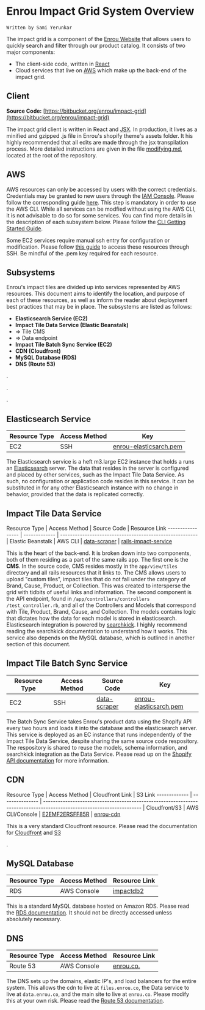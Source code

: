 # Enrou Impact Grid System Overview
`Written by Sami Yerunkar`

The impact grid is a component of the [Enrou Website](http://enrou.co) that allows users to quickly search and filter through our product catalog. It consists of two major components:
- The client-side code, written in [React](https://facebook.github.io/react/)
- Cloud services that live on [AWS](https://aws.amazon.com/what-is-aws/) which make up the back-end of the impact grid.

## Client
**Source Code:** [https://bitbucket.org/enrou/impact-grid](https://bitbucket.org/enrou/impact-grid)

The impact grid client is written in React and [JSX](https://facebook.github.io/react/docs/jsx-in-depth.html). In production, it lives as a minified and gzipped .js file in Enrou's shopify theme's assets folder. It his highly recommended that all edits are made through the jsx transpilation process. More detailed instructions are given in the file [modifying.md](https://bitbucket.org/enrou/impact-grid/src/562eb8e413ad02ea9a6842d5f30d4054ea30f30b/modfying.md?at=master&fileviewer=file-view-default), located at the root of the repository.

## AWS
AWS resources can only be accessed by users with the correct credentials. Credentials may be granted to new users through the [IAM Console](https://console.aws.amazon.com/iam/home?#home). Please follow the corresponding guide [here](http://docs.aws.amazon.com/IAM/latest/UserGuide/id_credentials_delegate-permissions.html). This step is mandatory in order to use the AWS CLI. While all services can be modfied without using the AWS CLI, it is not advisable to do so for some services. You can find more details in the description of each subsystem below. Please follow the [CLI Getting Started Guide](http://docs.aws.amazon.com/cli/latest/userguide/cli-chap-getting-set-up.html).

Some EC2 services require manual ssh entry for configuration or modification. Please follow [this guide](http://docs.aws.amazon.com/AWSEC2/latest/UserGuide/AccessingInstancesLinux.html) to access these resources through SSH. Be mindful of the .pem key required for each resource.

## Subsystems
Enrou's impact tiles are divided up into services represented by AWS resources. This document aims to identify the location, and purpose of each of these resources, as well as inform the reader about deployment best practices that may be in place. The subsystems are listed as follows:
- **Elasticsearch Service (EC2)**
- **Impact Tile Data Service (Elastic Beanstalk)**
- => Tile CMS
- => Data endpoint
- **Impact Tile Batch Sync Service (EC2)**
- **CDN (Cloudfront)**
- **MySQL Database (RDS)**
- **DNS (Route 53)**

.

.

.

## Elasticsearch Service

Resource Type | Access Method | Key
------------- | ------------- | ------------------------------------------------------------------------------------------------
EC2           | SSH           | [enrou-elasticsarch.pem](https://www.dropbox.com/s/limvl82x4flky2t/enrou-elasticsearch.pem?dl=0)

The Elasticsearch service is a heft m3.large EC2 instance that holds a runs an [Elasticsearch](https://www.elastic.co/products/elasticsearch) server. The data that resides in the server is configured and placed by other services, such as the Impact Tile Data Service. As such, no configuration or application code resides in this service. It can be substituted in for any other Elasticsearch instance with no change in behavior, provided that the data is replicated correctly.

## Impact Tile Data Service

Resource Type     | Access Method | Source Code                                              | Resource Link
----------------- | ------------- | -------------------------------------------------------- | 
Elastic Beanstalk | AWS CLI       | [data-scraper](https://bitbucket.org/enrou/data-scraper) | [rails-impact-service](https://us-west-1.console.aws.amazon.com/elasticbeanstalk/home?region=us-west-1#/environment/dashboard?applicationName=data-scraper&environmentId=e-ps6aktsecg)

This is the heart of the back-end. It is broken down into two components, both of them residing as a part of the same rails app. The first one is the **CMS**. In the source code, CMS resides mostly in the `app/view/tiles` directory and all rails resources that it links to. The CMS allows users to upload "custom tiles", impact tiles that do not fall under the category of Brand, Cause, Product, or Collection. This was created to intersperse the grid with tidbits of useful links and information. The second component is the API endpoint, found in `/app/controllers/controllers /test_controller.rb`, and all of the Controllers and Models that correspond with Tile, Product, Brand, Cause, and Collection. The models contains logic that dictates how the data for each model is stored in elasticsearch. Elasticsearch integration is powered by [searchkick](https://github.com/ankane/searchkick). I highly recommend reading the searchkick documentation to understand how it works. This service also depends on the MySQL database, which is outlined in another section of this document.

## Impact Tile Batch Sync Service

Resource Type | Access Method | Source Code                                              | Key
------------- | ------------- | -------------------------------------------------------- | ------------------------------------------------------------------------------------------------
EC2           | SSH           | [data-scraper](https://bitbucket.org/enrou/data-scraper) | [enrou-elasticsarch.pem](https://www.dropbox.com/s/limvl82x4flky2t/enrou-elasticsearch.pem?dl=0)

The Batch Sync Service takes Enrou's product data using the Shopify API every two hours and loads it into the database and the elasticsearch server. This service is deployed as an EC instance that runs independently of the Impact Tile Data Service, despite sharing the same source code respository. The respository is shared to reuse the models, schema information, and searchkick integration as the Data Service. Please read up on the [Shopify API documentation](https://docs.shopify.com/api) for more information.

## CDN

Resource Type | Access Method   | Cloudfront Link                                                                                                        | S3 Link
------------- | --------------- | ---------------------------------------------------------------------------------------------------------------------- | 
Cloudfront/S3 | AWS CLI/Console | [E2EMF2ERSFF85R](https://console.aws.amazon.com/cloudfront/home?region=us-west-1#distribution-settings:E2EMF2ERSFF85R) | [enrou-cdn](https://console.aws.amazon.com/s3/home?region=us-west-1#&bucket=enrou-cdn&prefix=)

This is a very standard Cloudfront resource. Please read the documentation for [Cloudfront](https://aws.amazon.com/documentation/cloudfront/) and [S3](https://aws.amazon.com/documentation/s3/)

.

## MySQL Database

Resource Type | Access Method | Resource Link
------------- | ------------- | --------------------------------------------------------------------------------------------------------------------
RDS           | AWS Console   | [impactdb2](https://us-west-1.console.aws.amazon.com/rds/home?region=us-west-1#dbinstances:id=impactdb2;sf=all;v=mm)

This is a standard MySQL database hosted on Amazon RDS. Please read the [RDS documentation](https://aws.amazon.com/documentation/rds/). It should not be directly accessed unless absolutely necessary.

## DNS

Resource Type | Access Method | Resource Link
------------- | ------------- | ---------------------------------------------------------------------------------------
Route 53      | AWS Console   | [enrou.co.](https://console.aws.amazon.com/route53/home?region=us-west-1#hosted-zones:)

The DNS sets up the domains, elastic IP's, and load balancers for the entire system. This allows the cdn to live at `files.enrou.co`, the Data service to live at `data.enrou.co`, and the main site to live at `enrou.co`. Please modify this at your own risk. Please read the [Route 53 documentation](https://aws.amazon.com/documentation/route53/).
